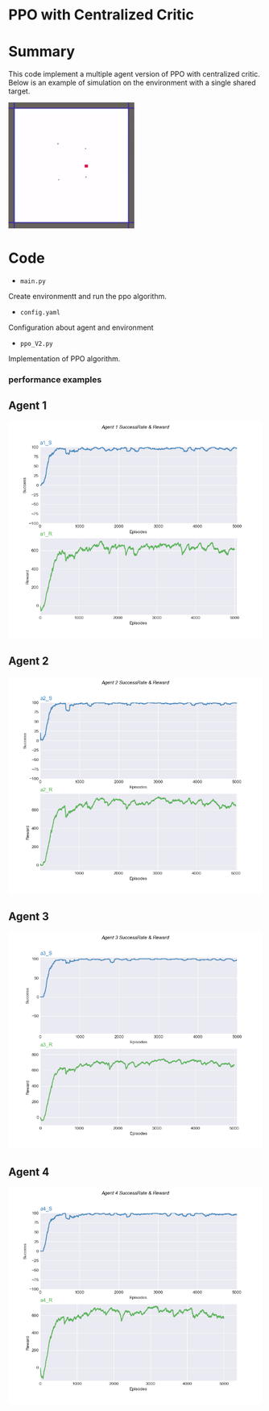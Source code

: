 # PPO with Centralized Critic

# Summary
This code implement a multiple agent version of PPO with centralized critic. 
Below is an example of simulation on the environment with a single shared target.

<img src="https://github.com/MatteoBrentegani/PPO/blob/master/PPO_CentralizedCritic/MA_1Goal001.gif" width="250" height="250"/>

# Code
* ``main.py``

Create environmentt and run the ppo algorithm.

* ``config.yaml``

Configuration about agent and environment

* ``ppo_V2.py``

Implementation of PPO algorithm.


### performance examples

## Agent 1
![image](https://github.com/MatteoBrentegani/PPO/blob/master/PPO_CentralizedCritic/results/Agent1.png)
## Agent 2
![image](https://github.com/MatteoBrentegani/PPO/blob/master/PPO_CentralizedCritic/results/Agent2.png)
## Agent 3
![image](https://github.com/MatteoBrentegani/PPO/blob/master/PPO_CentralizedCritic/results/Agent3.png)
## Agent 4
![image](https://github.com/MatteoBrentegani/PPO/blob/master/PPO_CentralizedCritic/results/Agent4.png)
